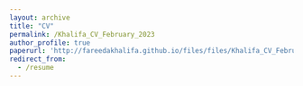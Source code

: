 ```yaml
---
layout: archive
title: "CV"
permalink: /Khalifa_CV_February_2023
author_profile: true
paperurl: 'http://fareedakhalifa.github.io/files/files/Khalifa_CV_February_2023.pdf'
redirect_from:
  - /resume
---
```

